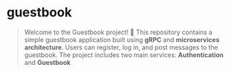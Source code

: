 # guestbook

> Welcome to the Guestbook project! 🎉 This repository contains a simple guestbook application built using **gRPC** and **microservices architecture**. Users can register, log in, and post messages to the guestbook. The project includes two main services: **Authentication** and **Guestbook**